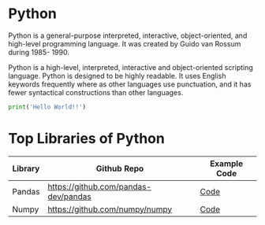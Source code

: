 # Python
Python is a general-purpose interpreted, interactive, object-oriented, and high-level programming language. It was created by Guido van Rossum during 1985- 1990.  

Python is a high-level, interpreted, interactive and object-oriented scripting language. Python is designed to be highly readable. It uses English keywords frequently where as other languages use punctuation, and it has fewer syntactical constructions than other languages.

```python
print('Hello World!!')
```

# Top Libraries of Python

| Library         | Github Repo     | Example Code |
|-----------------|-----------------|--------------|
| Pandas          | https://github.com/pandas-dev/pandas |  [Code](./Libraries/01_Pandas.ipynb) |
| Numpy           | https://github.com/numpy/numpy |  [Code](./Libraries/02_Numpy.ipynb) |
